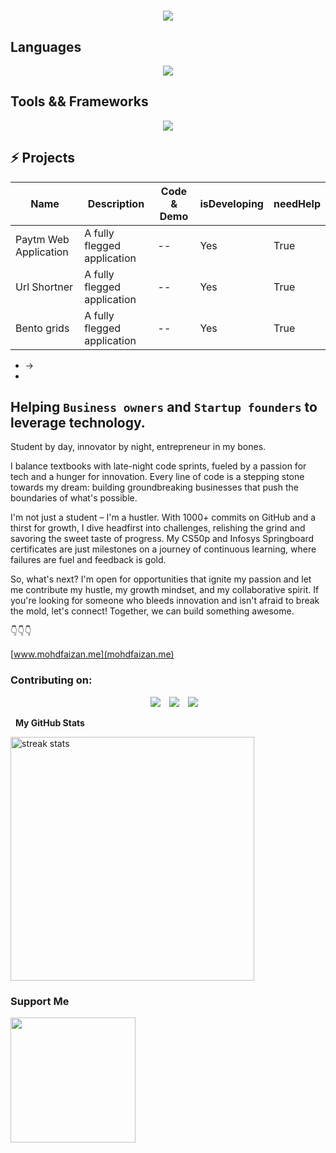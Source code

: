 <h1 align="center">
    <img src="https://readme-typing-svg.herokuapp.com/?font=Righteous&size=35&center=true&vCenter=true&width=500&height=70&duration=4000&lines=Hi+There!+👋;+I'm+Faizan!;" />
</h1>
<!--
[](https://user-images.githubusercontent.com/18350557/176309783-0785949b-9127-417c-8b55-ab5a4333674e.gif)
[![Typing SVG](https://readme-typing-svg.demolab.com?font=Fira+Code&pause=1000&color=%23%233CCF91&width=435&lines=Hi!+there+this+is+Faizan)]()
===================================================================================================================================
-->

## Languages

<p align="center">
  <a href="https://skillicons.dev">
    <img src="https://skillicons.dev/icons?i=js,py,ts&perline=6" />
	  <!--django, docker,fastapi, -->
	  <!--sql,mongo, -->
  </a>
</p>

##  Tools && Frameworks

<p align="center">
  <a href="https://skillicons.dev">
    <img src="https://skillicons.dev/icons?i=nextjs,mongodb,tailwind,postgres,prisma,redux,regex,express,figma,nodejs,kali,linux,mint,postman,css,html,vscode,git,github,react,&perline=7" />
    	  <!--django, docker,fastapi, -->
	  <!--sql,mongo, -->
  </a>
</p>


## ⚡ Projects
|Name|Description|Code & Demo|isDeveloping|needHelp|
|--|--|--|--|--|
|Paytm Web Application|A fully flegged application|--|Yes|True|
|Url Shortner|A fully flegged application|--|Yes|True|
|Bento grids|A fully flegged application|--|Yes|True|
- [](hi) -> 
- 
<!--
 ![Python](https://img.shields.io/badge/python-3670A0?style=for-the-badge&logo=python&logoColor=ffdd54) ![JavaScript](https://img.shields.io/badge/javascript-%23323330.svg?style=for-the-badge&logo=javascript&logoColor=%23F7DF1E) ![CSS3](https://img.shields.io/badge/css3-%231572B6.svg?style=for-the-badge&logo=css3&logoColor=white)  ![HTML5](https://img.shields.io/badge/html5-%23E34F26.svg?style=for-the-badge&logo=html5&logoColor=white)   ![React](https://img.shields.io/badge/react-%2320232a.svg?style=for-the-badge&logo=react&logoColor=%2361DAFB) ![TailwindCSS](https://img.shields.io/badge/tailwindcss-%2338B2AC.svg?style=for-the-badge&logo=tailwind-css&logoColor=white) 


 ![NPM](https://img.shields.io/badge/NPM-%23000000.svg?style=for-the-badge&logo=npm&logoColor=white) ![NodeJS](https://img.shields.io/badge/node.js-6DA55F?style=for-the-badge&logo=node.js&logoColor=white) ![MySQL](https://img.shields.io/badge/mysql-%2300f.svg?style=for-the-badge&logo=mysql&logoColor=white) ![Canva](https://img.shields.io/badge/Canva-%2300C4CC.svg?style=for-the-badge&logo=Canva&logoColor=white) ![Arduino](https://img.shields.io/badge/-Arduino-00979D?style=for-the-badge&logo=Arduino&logoColor=white)


<p align="left">
<img href="google.com" src="https://user-images.githubusercontent.com/79694828/230014332-40078db9-dcdb-4403-8e58-cfbe8572a89b.png" width="60" height="60" />
<!-- <img href="google.com" src="https://raw.githubusercontent.com/danielcranney/readme-generator/main/public/icons/skills/git-colored.svg" width="60" height="60" /> ->


 <img href="google.com" src="https://github.com/mohdfaizan5/mohdfaizan5/assets/79694828/1f1e8c80-5aea-410c-8e9f-0320fab2c8c5" width="60" height="60" />

 <img href="google.com" src="https://github.com/mohdfaizan5/mohdfaizan5/assets/79694828/c5bee070-9547-4d3e-8097-b7b1c1f18ac8" width="60" height="60" />

<img href="google.com" src="https://github.com/mohdfaizan5/mohdfaizan5/assets/79694828/bf7cd180-4c0a-488a-9841-71cb9d37374a" height="50" />


<img href="google.com" src="https://github.com/mohdfaizan5/mohdfaizan5/assets/79694828/610402ca-d1a9-4047-bda5-19c368aac487"  height="50" />
-->
 
<!-- Python Developer | Web development -->
Helping `Business owners` and `Startup founders` to leverage technology.
----------------------------------
Student by day, innovator by night, entrepreneur in my bones.

I balance textbooks with late-night code sprints, fueled by a passion for tech and a hunger for innovation. Every line of code is a stepping stone towards my dream: building groundbreaking businesses that push the boundaries of what's possible.

I'm not just a student – I'm a hustler. With 1000+ commits on GitHub and a thirst for growth, I dive headfirst into challenges, relishing the grind and savoring the sweet taste of progress. My CS50p and Infosys Springboard certificates are just milestones on a journey of continuous learning, where failures are fuel and feedback is gold.

So, what's next? I'm open for opportunities that ignite my passion and let me contribute my hustle, my growth mindset, and my collaborative spirit. If you're looking for someone who bleeds innovation and isn't afraid to break the mold, let's connect! Together, we can build something awesome.

👇👇👇

[www.mohdfaizan.me](mohdfaizan.me)
<!--Hello there! I am Faizan. A Python developer, Web developer and Software engineer from India. I have over 24+ months of experience in tech industry, Python developer, website backend development (Django), CLI tools, teaching etc. I have strong skills in python language. I really enjoyed working in this field and looking for any opportunity you offer! Contact me if you need anything. I'll do my best to meet your needs and have a great working experience together.

* 🌍  I'm based in Bangalore, India
* ✉️  You can contact me at [mohdfaizan13123@gmail.com](mailto:mohdfaizan13123@gmail.com)
* 📜  My Portfolio 👉 https://mohdfaizan.me
* 🧠  I'm learning MERN stack | Entrepreneurship.
* 🤝  I'm open to collaborating on Web-development | Startups | AI & ML
-->
### Contributing on:
<p align="center">

 <div align="center"  class="icons-social" style="margin-left: 10px;">
        <a style="margin-left: 10px;"  target="_blank" href="https://www.linkedin.com/in/mohdfaizan5/">
			<img src="https://img.icons8.com/doodle/40/000000/linkedin--v2.png"></a>
        <a style="margin-left: 10px;" target="_blank" href="https://github.com/mohdfaizan5">
		<img src="https://img.icons8.com/doodle/40/000000/github--v1.png"></a>
<!-- 		<a style="margin-left: 10px;" target="_blank" href="https://stackoverflow.com/users/19962964/nitya">
				<img src="https://img.icons8.com/external-tal-revivo-color-tal-revivo/40/000000/external-stack-overflow-is-a-question-and-answer-site-for-professional-logo-color-tal-revivo.png"></a> -->
		<a style="margin-left: 10px;" target="_blank" href="https://twitter.com/mohdfaizan_5">
			<img src="https://img.icons8.com/doodle/1x/twitter-squared--v2.png" ></a>
      </div>

</p>


<!--
- <a href="https://github.com/mohdfaizan5"><img src="https://img.shields.io/github/followers/PluckyPrecious.svg?label=GitHub&style=social" alt="GitHub"></a>

- <a href="https://www.linkedin.com/in/mohdfaizan5/"><img alt="LinkedIn" src="https://img.shields.io/badge/Faizan-blue?style=flat-square&logo=Linkedin&logoColor=white&link=https://www.linkedin.com/in/mohdfaizan5/"></a>



<a href="https://git-scm.com/" target="_blank" rel="noreferrer"><img src="https://raw.githubusercontent.com/danielcranney/readme-generator/main/public/icons/skills/git-colored.svg" width="36" height="36" alt="Git" /></a>
<a href="https://www.python.org/" target="_blank" rel="noreferrer"><img src="https://raw.githubusercontent.com/danielcranney/readme-generator/main/public/icons/skills/python-colored.svg" width="36" height="36" alt="Python" /></a>
<a href="https://getbootstrap.com/" target="_blank" rel="noreferrer"><img src="https://raw.githubusercontent.com/danielcranney/readme-generator/main/public/icons/skills/bootstrap-colored.svg" width="36" height="36" alt="Bootstrap" /></a>
<a href="https://flask.palletsprojects.com/en/2.0.x/" target="_blank" rel="noreferrer"><img src="https://raw.githubusercontent.com/danielcranney/readme-generator/main/public/icons/skills/flask-colored.svg" width="36" height="36" alt="Flask" /></a>
<a href="https://www.djangoproject.com/" target="_blank" rel="noreferrer"><img src="https://raw.githubusercontent.com/danielcranney/readme-generator/main/public/icons/skills/django-colored.svg" width="36" height="36" alt="Django" /></a>
<a href="https://www.adobe.com/uk/products/photoshop.html" target="_blank" rel="noreferrer"><img src="https://raw.githubusercontent.com/danielcranney/readme-generator/main/public/icons/skills/photoshop-colored.svg" width="36" height="36" alt="Photoshop" /></a> -->

<!-- ### Socials
<img href="google.com" src="https://www.dev.to/mohdfaizan5" width="60" height="60" />
<p align="left"> <a href="https://www.dev.to/mohdfaizan5" target="_blank" rel="noreferrer"><img src="https://raw.githubusercontent.com/danielcranney/readme-generator/main/public/icons/socials/devdotto.svg" width="32" height="32" /></a> <a href="https://www.github.com/mohdfaizan5" target="_blank" rel="noreferrer"><img src="https://raw.githubusercontent.com/danielcranney/readme-generator/main/public/icons/socials/github.svg" width="32" height="32" /></a> <a href="http://www.medium.com/mohdfaizan_5" target="_blank" rel="noreferrer"><img src="https://raw.githubusercontent.com/danielcranney/readme-generator/main/public/icons/socials/medium.svg" width="32" height="32" /></a> <a href="https://www.twitter.com/mohdfaizan_5" target="_blank" rel="noreferrer"><img src="https://raw.githubusercontent.com/danielcranney/readme-generator/main/public/icons/socials/twitter.svg" width="32" height="32" /></a></p>
### Badges
 -->
 &nbsp;
<b>My GitHub Stats</b>




  <img width=390 src="https://github-readme-streak-stats-salesp07.vercel.app/?user=mohdfaizan5&count_private=true&theme=react&border_radius=10" alt="streak stats"/>

<!--
old Streak stats
<a href="http://www.github.com/mohdfaizan5"><img src="https://github-readme-streak-stats.herokuapp.com/?user=mohdfaizan5&stroke=ffffff&background=1c1917&ring=0891b2&fire=0891b2&currStreakNum=ffffff&currStreakLabel=0891b2&sideNums=ffffff&sideLabels=ffffff&dates=ffffff&hide_border=true" /></a>


<a href="http://www.github.com/mohdfaizan5"><img src="https://github-readme-stats.vercel.app/api?username=mohdfaizan5&show_icons=true&hide=&count_private=true&title_color=0891b2&text_color=ffffff&icon_color=0891b2&bg_color=1c1917&hide_border=true&show_icons=true" alt="mohdfaizan5's GitHub stats" /></a>

-->

<!--
<a href="https://github.com/mohdfaizan5" align="left"><img src="https://github-readme-stats.vercel.app/api/top-langs/?username=mohdfaizan5&langs_count=10&title_color=0891b2&text_color=ffffff&icon_color=0891b2&bg_color=1c1917&hide_border=true&locale=en&custom_title=Top%20%Languages" alt="Top Languages" /></a>
 -->
### Support Me

<a href="https://www.buymeacoffee.com/mohdfaizan5"><img src="https://cdn.buymeacoffee.com/buttons/v2/default-yellow.png" width="200" /></a>
